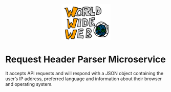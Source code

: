 <p align="center">
<img src="./img/www.png" alt="Clock" width="30%"/>
</p>

# Request Header Parser Microservice
It accepts API requests and will respond with a JSON object containing the user’s IP address, preferred language and information about their browser and operating system.
